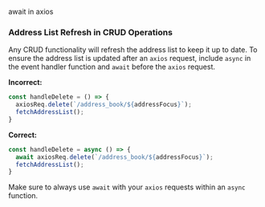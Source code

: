 await in axios

### Address List Refresh in CRUD Operations

Any CRUD functionality will refresh the address list to keep it up to date. To ensure the address list is updated after an `axios` request, include `async` in the event handler function and `await` before the `axios` request.

**Incorrect:**
```jsx
const handleDelete = () => {
  axiosReq.delete(`/address_book/${addressFocus}`);
  fetchAddressList();
}
```

**Correct:**
```jsx
const handleDelete = async () => {
  await axiosReq.delete(`/address_book/${addressFocus}`);
  fetchAddressList();
}
```

Make sure to always use `await` with your `axios` requests within an `async` function.